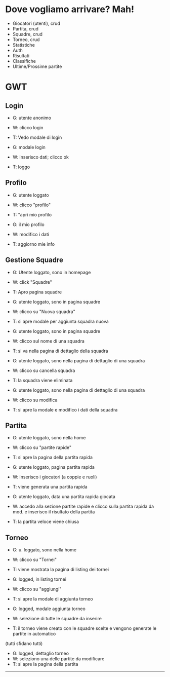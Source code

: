 # Dove vogliamo arrivare? Mah!

- Giocatori (utenti), crud
- Partita, crud
- Squadre, crud
- Torneo, crud
- Statistiche
- Auth
- Risultati
- Classifiche
- Ultime/Prossime partite


# GWT

## Login

- G: utente anonimo
- W: clicco login
- T: Vedo modale di login


- G: modale login
- W: inserisco dati; clicco ok
- T: loggo


## Profilo

- G: utente loggato
- W: clicco "profilo"
- T: "apri mio profilo


- G: il mio profilo
- W: modifico i dati
- T: aggiorno mie info

## Gestione Squadre

- G: Utente loggato, sono in homepage
- W: click "Squadre"
- T: Apro pagina squadre


- G: utente loggato, sono in pagina squadre
- W: clicco su "Nuova squadra"
- T: si apre modale per aggiunta squadra nuova


- G: utente loggato, sono in pagina squadre
- W: clicco sul nome di una squadra
- T: si va nella pagina di dettaglio della squadra


- G: utente loggato, sono nella pagina di dettaglio di una squadra
- W: clicco su cancella squadra
- T: la squadra viene eliminata


- G: utente loggato, sono nella pagina di dettaglio di una squadra
- W: clicco su modifica
- T: si apre la modale e modifico i dati della squadra


## Partita

- G: utente loggato, sono nella home
- W: clicco su "partite rapide"
- T: si apre la pagina della partita rapida


- G: utente loggato, pagina partita rapida
- W: inserisco i giocatori (a coppie e ruoli)
- T: viene generata una partita rapida


- G: utente loggato, data una partita rapida giocata
- W: accedo alla sezione partite rapide e clicco sulla partita rapida da mod.
   e inserisco il risultato della partita
- T: la partita veloce viene chiusa

## Torneo

- G: u. loggato, sono nella home
- W: clicco su "Tornei"
- T: viene mostrata la pagina di listing dei tornei


- G: logged, in listing tornei
- W: clicco su "aggiungi"
- T: si apre la modale di aggiunta torneo


- G: logged, modale aggiunta torneo
- W: selezione di tutte le squadre da inserire
- T: il torneo viene creato con le squadre scelte e vengono generate le partite in automatico


(tutti sfidano tutti)


- G: logged, dettaglio torneo
- W: seleziono una delle partite da modificare
- T: si apre la pagina della partita








---
